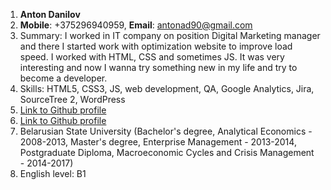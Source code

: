 1. **Anton Danilov**
2. **Mobile**: +375296940959, **Email**: antonad90@gmail.com
3. Summary: I worked in IT company on position Digital Marketing manager and there I started work with optimization website to improve load speed. I worked with HTML, CSS and sometimes JS. It was very interesting and now I wanna try something new in my life and try to become a developer.
4. Skills: HTML5, CSS3, JS, web development, QA, Google Analytics, Jira, SourceTree 2, WordPress
5. [Link to Github profile](https://github.com/adanilovAD90)
6. [Link to Github profile](https://github.com/adanilovAD90)
7. Belarusian State University (Bachelor's degree, Analytical Economics - 2008-2013, Master's degree, Enterprise Management - 2013-2014, Postgraduate Diploma, Macroeconomic Cycles and Crisis Management - 2014-2017)
8. English level: B1